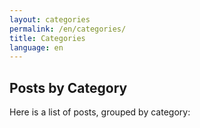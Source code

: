 ```yaml
---
layout: categories
permalink: /en/categories/
title: Categories
language: en
---
```

## Posts by Category
Here is a list of posts, grouped by category:
